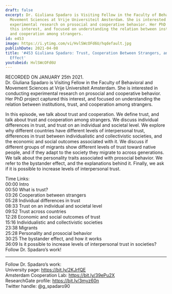 ```yaml
---
draft: false
excerpt: Dr. Giuliana Spadaro is Visiting Fellow in the Faculty of Behavioral and
  Movement Sciences at Vrije Universiteit Amsterdam. She is interested in conducting
  experimental research on prosocial and cooperative behavior. Her PhD project captured
  this interest, and focused on understanding the relation between institutions, trust,
  and cooperation among strangers.
id: e453
image: https://i.ytimg.com/vi/HvlSWcOFd6U/hqdefault.jpg
publishDate: 2021-04-08
title: '#453 Giuliana Spadaro: Trust, Cooperation Between Strangers, and the Bystander
  Effect'
youtubeid: HvlSWcOFd6U
---
```

RECORDED ON JANUARY 25th 2021.  
Dr. Giuliana Spadaro is Visiting Fellow in the Faculty of Behavioral and Movement Sciences at Vrije Universiteit Amsterdam. She is interested in conducting experimental research on prosocial and cooperative behavior. Her PhD project captured this interest, and focused on understanding the relation between institutions, trust, and cooperation among strangers.

In this episode, we talk about trust and cooperation. We define trust, and talk about trust and cooperation among strangers. We discuss individual differences in trust, and trust on an individual and societal level. We explore why different countries have different levels of interpersonal trust, differences in trust between individualistic and collectivistic societies, and the economic and social outcomes associated with it. We discuss if different groups of migrants show different levels of trust toward native people, and if they adapt to the society they migrate to across generations. We talk about the personality traits associated with prosocial behavior. We refer to the bystander effect, and the explanations behind it. Finally, we ask if it is possible to increase levels of interpersonal trust.

Time Links:  
00:00 Intro  
00:50  What is trust?  
03:26  Cooperation between strangers  
05:28  Individual differences in trust  
08:33  Trust on an individual and societal level   
09:52  Trust across countries  
12:28  Economic and social outcomes of trust  
15:16  Individualistic and collectivistic societies  
23:38  Migrants  
25:28  Personality and prosocial behavior  
30:25  The bystander effect, and how it works  
36:09  Is it possible to increase levels of interpersonal trust in societies?  
  Follow Dr. Spadaro’s work!

---

Follow Dr. Spadaro’s work:  
University page: https://bit.ly/2KJrfQE  
Amsterdam Cooperation Lab: https://bit.ly/39ePu2X  
ResearchGate profile: https://bit.ly/3myz60n  
Twitter handle: @g_spadaro90

